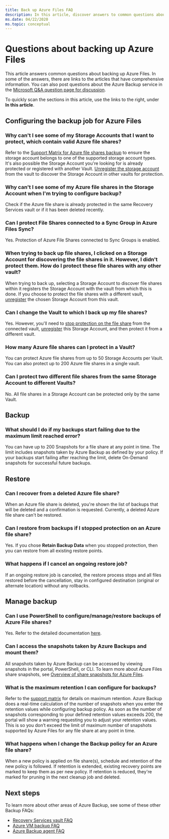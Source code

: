 ```yaml
---
title: Back up Azure Files FAQ
description: In this article, discover answers to common questions about how to protect your Azure file shares with the Azure Backup service.
ms.date: 04/22/2020
ms.topic: conceptual
---
```


# Questions about backing up Azure Files

This article answers common questions about backing up Azure Files. In some of the answers, there are links to the articles that have comprehensive information. You can also post questions about the Azure Backup service in the [Microsoft Q&A question page for discussion](https://docs.microsoft.com/answers/topics/azure-backup.html).

To quickly scan the sections in this article, use the links to the right, under **In this article**.

## Configuring the backup job for Azure Files

### Why can't I see some of my Storage Accounts that I want to protect, which contain valid Azure file shares?

Refer to the [Support Matrix for Azure file shares backup](azure-file-share-support-matrix.md) to ensure the storage account belongs to one of the supported storage account types. It's also possible the Storage Account you're looking for is already protected or registered with another Vault. [Unregister the storage account](manage-afs-backup.md#unregister-a-storage-account) from the vault to discover the Storage Account in other vaults for protection.

### Why can't I see some of my Azure file shares in the Storage Account when I'm trying to configure backup?

Check if the Azure file share is already protected in the same Recovery Services vault or if it has been deleted recently.

### Can I protect File Shares connected to a Sync Group in Azure Files Sync?

Yes. Protection of Azure File Shares connected to Sync Groups is enabled.

### When trying to back up file shares, I clicked on a Storage Account for discovering the file shares in it. However, I didn't protect them. How do I protect these file shares with any other vault?

When trying to back up, selecting a Storage Account to discover file shares within it registers the Storage Account with the vault from which this is done. If you choose to protect the file shares with a different vault, [unregister](manage-afs-backup.md#unregister-a-storage-account) the chosen Storage Account from this vault.

### Can I change the Vault to which I back up my file shares?

Yes. However, you'll need to [stop protection on the file share](manage-afs-backup.md#stop-protection-on-a-file-share) from the connected vault, [unregister](manage-afs-backup.md#unregister-a-storage-account) this Storage Account, and then protect it from a different vault.

### How many Azure file shares can I protect in a Vault?

You can protect Azure file shares from up to 50 Storage Accounts per Vault. You can also protect up to 200 Azure file shares in a single vault.

### Can I protect two different file shares from the same Storage Account to different Vaults?

No. All file shares in a Storage Account can be protected only by the same Vault.

## Backup

### What should I do if my backups start failing due to the maximum limit reached error?

You can have up to 200 Snapshots for a file share at any point in time. The limit includes snapshots taken by Azure Backup as defined by your policy. If your backups start failing after reaching the limit, delete On-Demand snapshots for successful future backups.

## Restore

### Can I recover from a deleted Azure file share?

When an Azure file share is deleted, you're shown the list of backups that will be deleted and a confirmation is requested. Currently, a deleted Azure file share can't be restored.

### Can I restore from backups if I stopped protection on an Azure file share?

Yes. If you chose **Retain Backup Data** when you stopped protection, then you can restore from all existing restore points.

### What happens if I cancel an ongoing restore job?

If an ongoing restore job is canceled, the restore process stops and all files restored before the cancellation, stay in configured destination (original or alternate location) without any rollbacks.

## Manage backup

### Can I use PowerShell to configure/manage/restore backups of Azure File shares?

Yes. Refer to the detailed documentation [here](backup-azure-afs-automation.md).

### Can I access the snapshots taken by Azure Backups and mount them?

All snapshots taken by Azure Backup can be accessed by viewing snapshots in the portal, PowerShell, or CLI. To learn more about Azure Files share snapshots, see [Overview of share snapshots for Azure Files](../storage/files/storage-snapshots-files.md).

### What is the maximum retention I can configure for backups?

Refer to the [support matrix](azure-file-share-support-matrix.md) for details on maximum retention. Azure Backup does a real-time calculation of the number of snapshots when you enter the retention values while configuring backup policy. As soon as the number of snapshots corresponding to your defined retention values exceeds 200, the portal will show a warning requesting you to adjust your retention values. This is so you don’t exceed the limit of maximum number of snapshots supported by Azure Files for any file share at any point in time.

### What happens when I change the Backup policy for an Azure file share?

When a new policy is applied on file share(s), schedule and retention of the new policy is followed. If retention is extended, existing recovery points are marked to keep them as per new policy. If retention is reduced, they're marked for pruning in the next cleanup job and deleted.

## Next steps

To learn more about other areas of Azure Backup, see some of these other Backup FAQs:

- [Recovery Services vault FAQ](backup-azure-backup-faq.md)
- [Azure VM backup FAQ](backup-azure-vm-backup-faq.md)
- [Azure Backup agent FAQ](backup-azure-file-folder-backup-faq.md)
